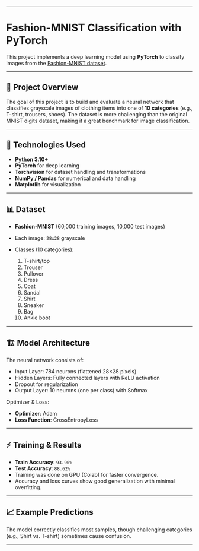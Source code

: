 
---

# Fashion-MNIST Classification with PyTorch


This project implements a deep learning model using **PyTorch** to classify images from the [Fashion-MNIST dataset](https://github.com/zalandoresearch/fashion-mnist).

---

## 📌 Project Overview

The goal of this project is to build and evaluate a neural network that classifies grayscale images of clothing items into one of **10 categories** (e.g., T-shirt, trousers, shoes).
The dataset is more challenging than the original MNIST digits dataset, making it a great benchmark for image classification.

---

## 🚀 Technologies Used

* **Python 3.10+**
* **PyTorch** for deep learning
* **Torchvision** for dataset handling and transformations
* **NumPy / Pandas** for numerical and data handling
* **Matplotlib** for visualization

---

## 📊 Dataset

* **Fashion-MNIST** (60,000 training images, 10,000 test images)
* Each image: `28x28` grayscale
* Classes (10 categories):

  1. T-shirt/top
  2. Trouser
  3. Pullover
  4. Dress
  5. Coat
  6. Sandal
  7. Shirt
  8. Sneaker
  9. Bag
  10. Ankle boot

---

## 🏗️ Model Architecture

The neural network consists of:

* Input Layer: 784 neurons (flattened 28×28 pixels)
* Hidden Layers: Fully connected layers with ReLU activation
* Dropout for regularization
* Output Layer: 10 neurons (one per class) with Softmax

Optimizer & Loss:

* **Optimizer**: Adam
* **Loss Function**: CrossEntropyLoss

---

## ⚡ Training & Results

* **Train Accuracy**: `93.90%`
* **Test Accuracy**: `88.62%`
* Training was done on GPU (Colab) for faster convergence.
* Accuracy and loss curves show good generalization with minimal overfitting.

---

## 📈 Example Predictions

The model correctly classifies most samples, though challenging categories (e.g., Shirt vs. T-shirt) sometimes cause confusion.

---




